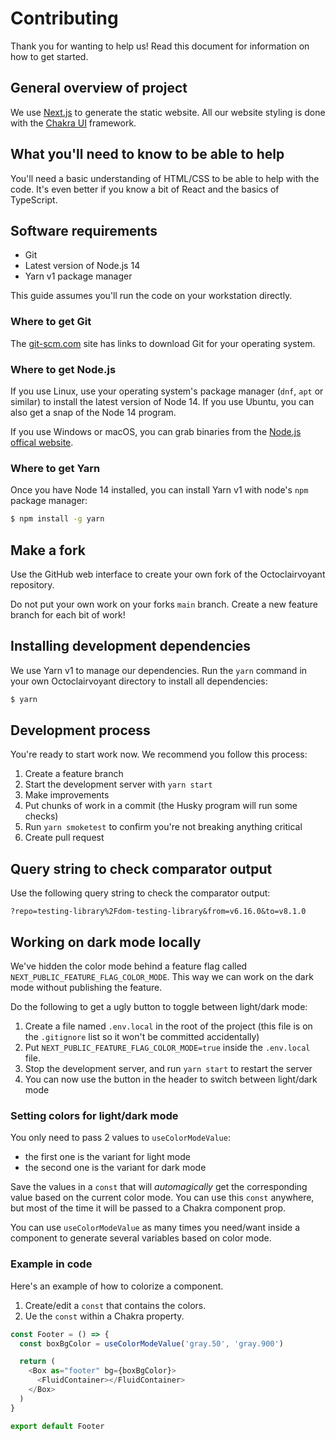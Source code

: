 # Contributing

Thank you for wanting to help us!
Read this document for information on how to get started.

## General overview of project

We use [Next.js](https://nextjs.org/) to generate the static website.
All our website styling is done with the [Chakra UI](https://chakra-ui.com/) framework.

## What you'll need to know to be able to help

You'll need a basic understanding of HTML/CSS to be able to help with the code.
It's even better if you know a bit of React and the basics of TypeScript.

## Software requirements

- Git
- Latest version of Node.js 14
- Yarn v1 package manager

This guide assumes you'll run the code on your workstation directly.

### Where to get Git

The [git-scm.com](https://git-scm.com/) site has links to download Git for your operating system.

### Where to get Node.js

If you use Linux, use your operating system's package manager (`dnf`, `apt` or similar) to install the latest version of Node 14.
If you use Ubuntu, you can also get a snap of the Node 14 program.

If you use Windows or macOS, you can grab binaries from the [Node.js offical website](https://nodejs.org/).

### Where to get Yarn

Once you have Node 14 installed, you can install Yarn v1 with node's `npm` package manager:

```bash
$ npm install -g yarn
```

## Make a fork

Use the GitHub web interface to create your own fork of the Octoclairvoyant repository.

Do not put your own work on your forks `main` branch.
Create a new feature branch for each bit of work!

## Installing development dependencies

We use Yarn v1 to manage our dependencies.
Run the `yarn` command in your own Octoclairvoyant directory to install all dependencies:

```bash
$ yarn
```

## Development process

You're ready to start work now.
We recommend you follow this process:

1. Create a feature branch
1. Start the development server with `yarn start`
1. Make improvements
1. Put chunks of work in a commit (the Husky program will run some checks)
1. Run `yarn smoketest` to confirm you're not breaking anything critical
1. Create pull request

## Query string to check comparator output

Use the following query string to check the comparator output:

```
?repo=testing-library%2Fdom-testing-library&from=v6.16.0&to=v8.1.0
```

## Working on dark mode locally

We've hidden the color mode behind a feature flag called `NEXT_PUBLIC_FEATURE_FLAG_COLOR_MODE`.
This way we can work on the dark mode without publishing the feature.

Do the following to get a ugly button to toggle between light/dark mode:

1. Create a file named `.env.local` in the root of the project (this file is on the `.gitignore` list so it won't be committed accidentally)
1. Put `NEXT_PUBLIC_FEATURE_FLAG_COLOR_MODE=true` inside the `.env.local` file.
1. Stop the development server, and run `yarn start` to restart the server
1. You can now use the button in the header to switch between light/dark mode

### Setting colors for light/dark mode

You only need to pass 2 values to `useColorModeValue`:

- the first one is the variant for light mode
- the second one is the variant for dark mode

Save the values in a `const` that will _automagically_ get the corresponding value based on the current color mode.
You can use this `const` anywhere, but most of the time it will be passed to a Chakra component prop.

You can use `useColorModeValue` as many times you need/want inside a component to generate several variables based on color mode.

### Example in code

Here's an example of how to colorize a component.

1. Create/edit a `const` that contains the colors.
1. Ue the `const` within a Chakra property.

```typescript
const Footer = () => {
  const boxBgColor = useColorModeValue('gray.50', 'gray.900')

  return (
    <Box as="footer" bg={boxBgColor}>
      <FluidContainer></FluidContainer>
    </Box>
  )
}

export default Footer
```
